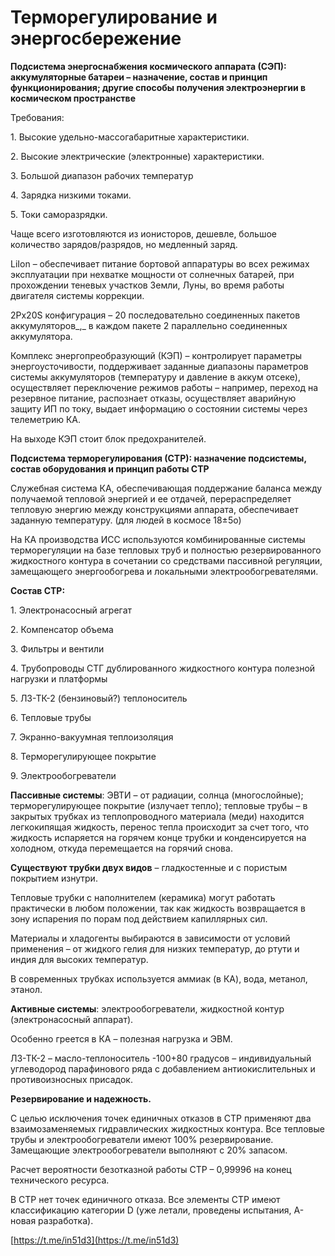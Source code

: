 # Терморегулирование и энергосбережение

**Подсистема энергоснабжения космического аппарата (СЭП): аккумуляторные батареи – назначение, состав и принцип функционирования; другие способы получения электроэнергии в космическом пространстве**

Требования:

1\.      Высокие удельно-массогабаритные характеристики.

2\.      Высокие электрические (электронные) характеристики.

3\.      Большой диапазон рабочих температур

4\.      Зарядка низкими токами.

5\.      Токи саморазрядки.

Чаще всего изготовляются из ионисторов, дешевле, большое количество зарядов/разрядов, но медленный заряд.

LiIon – обеспечивает питание бортовой аппаратуры во всех режимах эксплуатации при нехватке мощности от солнечных батарей, при прохождении теневых участков Земли, Луны, во время работы двигателя системы коррекции.

2Px20S конфигурация – 20 последовательно соединенных пакетов аккумуляторов_,_ в каждом пакете 2 параллельно соединенных аккумулятора.

Комплекс энергопреобразующий (КЭП) – контролирует параметры энергоусточивости, поддерживает заданные диапазоны параметров системы аккумуляторов (температуру и давление в аккум отсеке), осуществляет переключение режимов работы – например, переход на резервное питание, распознает отказы, осуществляет аварийную защиту ИП по току, выдает информацию о состоянии системы через телеметрию КА.

На выходе КЭП стоит блок предохранителей.

**Подсистема терморегулирования (СТР): назначение подсистемы, состав оборудования и принцип работы СТР**

Служебная система КА, обеспечивающая поддержание баланса между получаемой тепловой энергией и ее отдачей, перераспределяет тепловую энергию между конструкциями аппарата, обеспечивает заданную температуру. (для людей в космосе 18±5о)

На КА производства ИСС используются комбинированные системы терморегуляции на базе тепловых труб и полностью резервированного жидкостного контура в сочетании со средствами пассивной регуляции, замещающего энергообогрева и локальными электрообогревателями.

**Состав СТР:**

1\.      Электронасосный агрегат

2\.      Компенсатор объема

3\.      Фильтры и вентили

4\.      Трубопроводы СТГ дублированного жидкостного контура полезной нагрузки и платформы

5\.      ЛЗ-ТК-2 (бензиновый?) теплоноситель

6\.      Тепловые трубы

7\.      Экранно-вакуумная теплоизоляция

8\.      Терморегулирующее покрытие

9\.      Электрообогреватели

**Пассивные системы**: ЭВТИ – от радиации, солнца (многослойные); терморегулирующее покрытие (излучает тепло); тепловые трубы – в закрытых трубках из теплопроводного материала (меди) находится легкокипящая жидкость, перенос тепла происходит за счет того, что жидкость испаряется на горячем конце трубки и конденсируется на холодном, откуда перемещается на горячий снова.

**Существуют трубки двух видов** – гладкостенные и с пористым покрытием изнутри.

Тепловые трубки с наполнителем (керамика) могут работать практически в любом положении, так как жидкость возвращается в зону испарения по порам под действием капиллярных сил.

Материалы и хладогенты выбираются в зависимости от условий применения – от жидкого гелия для низких температур, до ртути и индия для высоких температур.

В современных трубках используется аммиак (в КА), вода, метанол, этанол.

**Активные системы**: электрообогреватели, жидкостной контур (электронасосный аппарат).

Особенно греется в КА – полезная нагрузка и ЭВМ.

ЛЗ-ТК-2 – масло-теплоноситель -100+80 градусов – индивидуальный углеводород парафинового ряда с добавлением антиокислительных и противоизносных присадок.

**Резервирование и надежность.**

С целью исключения точек единичных отказов в СТР применяют два взаимозаменяемых гидравлических жидкостных контура. Все тепловые трубы и электрообогреватели имеют 100% резервирование. Замещающие электрообогреватели выполняют с 20% запасом.

Расчет вероятности безотказной работы СТР – 0,99996 на конец технического ресурса.

В СТР нет точек единичного отказа. Все элементы СТР имеют классификацию категории D (уже летали, проведены испытания, A-новая разработка).

[https://t.me/in51d3](https://t.me/in51d3)
